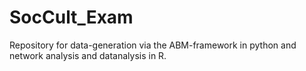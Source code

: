 # SocCult_Exam
Repository for data-generation via the ABM-framework in python and network analysis and datanalysis in R. 
